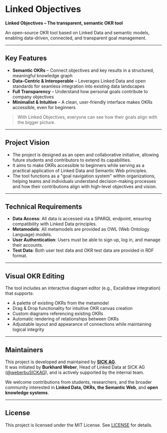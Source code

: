 # Linked Objectives

**Linked Objectives – The transparent, semantic OKR tool**

An open-source OKR tool based on Linked Data and semantic models, enabling data-driven, connected, and transparent goal management.

---

## Key Features

- **Semantic OKRs** – Connect objectives and key results in a structured, meaningful knowledge graph  
- **Data-Centric & Interoperable** – Leverages Linked Data and open standards for seamless integration into existing data landscapes  
- **Full Transparency** – Understand how personal goals contribute to company objectives  
- **Minimalist & Intuitive** – A clean, user-friendly interface makes OKRs accessible, even for beginners

> With Linked Objectives, everyone can see how their goals align with the bigger picture.

---

## Project Vision

- The project is designed as an open and collaborative initiative, allowing future students and contributors to extend its capabilities.
- It aims to make OKRs accessible to beginners while serving as a practical application of Linked Data and Semantic Web principles.
- The tool functions as a "goal navigation system" within organizations, helping teams and individuals understand decision-making processes and how their contributions align with high-level objectives and vision.

---

## Technical Requirements

- **Data Access**: All data is accessed via a SPARQL endpoint, ensuring compatibility with Linked Data principles.
- **Metamodels**: All metamodels are provided as OWL (Web Ontology Language) models.
- **User Authentication**: Users must be able to sign up, log in, and manage their accounts.
- **Test Data**: Both user test data and OKR test data are provided in RDF format.

---

## Visual OKR Editing

The tool includes an interactive diagram editor (e.g., Excalidraw integration) that supports:

- A palette of existing OKRs from the metamodel
- Drag & Drop functionality for intuitive OKR canvas creation
- Custom diagrams referencing existing OKRs
- Automatic rendering of relationships between OKRs
- Adjustable layout and appearance of connections while maintaining logical integrity

---

## Maintainers

This project is developed and maintained by **[SICK AG](https://sick.com)**.  
It was initiated by **Burkhard Weber**, Head of Linked Data at SICK AG  
([@weberbuSICKAG](https://github.com/weberbuSICKAG)), and is actively supported by the internal team.

We welcome contributions from students, researchers, and the broader community interested in **Linked Data, OKRs, the Semantic Web**, and **open knowledge systems**.

---

## License

This project is licensed under the MIT License. See [LICENSE](./LICENSE) for details.
